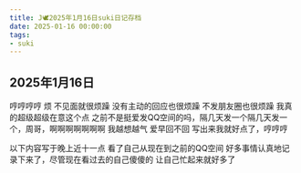 ```yaml
---
title: J🕊️2025年1月16日suki日记存档
date: 2025-01-16 00:00:00
tags: 
- suki
---
```


## 2025年1月16日
哼哼哼哼
烦
不见面就很烦躁
没有主动的回应也很烦躁
不发朋友圈也很烦躁
我真的超级超级在意这个点
之前不是挺爱发QQ空间的吗，隔几天发一个隔几天发一个，周哥，啊啊啊啊啊啊啊
我越想越气
爱早回不回
写出来我就好点了，哼哼哼

以下内容写于晚上近十一点
看了自己从现在到之前的QQ空间
好多事情认真地记录下来了，尽管现在看过去的自己傻傻的
让自己忙起来就好多了